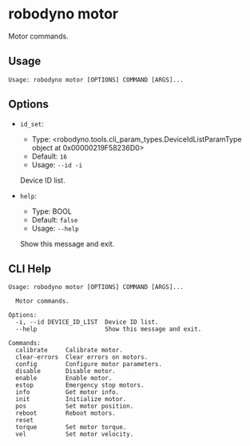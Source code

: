 
# robodyno motor

Motor commands.

## Usage

```
Usage: robodyno motor [OPTIONS] COMMAND [ARGS]...
```

## Options
* `id_set`: 
  * Type: <robodyno.tools.cli_param_types.DeviceIdListParamType object at 0x00000219F58236D0> 
  * Default: `16`
  * Usage: `--id
-i`

  Device ID list.


* `help`: 
  * Type: BOOL 
  * Default: `false`
  * Usage: `--help`

  Show this message and exit.



## CLI Help

```
Usage: robodyno motor [OPTIONS] COMMAND [ARGS]...

  Motor commands.

Options:
  -i, --id DEVICE_ID_LIST  Device ID list.
  --help                   Show this message and exit.

Commands:
  calibrate     Calibrate motor.
  clear-errors  Clear errors on motors.
  config        Configure motor parameters.
  disable       Disable motor.
  enable        Enable motor.
  estop         Emergency stop motors.
  info          Get motor info.
  init          Initialize motor.
  pos           Set motor position.
  reboot        Reboot motors.
  reset
  torque        Set motor torque.
  vel           Set motor velocity.
```

